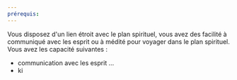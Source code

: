 ```yaml
---
prérequis:
---
```

Vous disposez d'un lien étroit avec le plan spirituel, vous avez des facilité à communiqué avec les esprit ou à médité pour voyager dans le plan spirituel.
Vous avez les capacité suivantes :
- communication avec les esprit ...
- ki